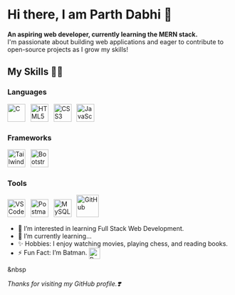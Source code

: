 # Hi there, I am Parth Dabhi 👋

**An aspiring web developer, currently learning the MERN stack.**  
I'm passionate about building web applications and eager to contribute to open-source projects as I grow my skills!

## My Skills 👨‍💻

### Languages
<p align="left">
  <img src="https://cdn.jsdelivr.net/gh/devicons/devicon/icons/c/c-original.svg" alt="C" width="40" height="40"/>
  &nbsp
  <img src="https://cdn.jsdelivr.net/gh/devicons/devicon/icons/html5/html5-original.svg" alt="HTML5" width="40" height="40"/>
  &nbsp
  <img src="https://cdn.jsdelivr.net/gh/devicons/devicon/icons/css3/css3-original.svg" alt="CSS3" width="40" height="40"/>
  &nbsp
  <img src="https://cdn.jsdelivr.net/gh/devicons/devicon/icons/javascript/javascript-original.svg" alt="JavaScript" width="40" height="40"/>
</p>

### Frameworks
<p align="left">
  <img src="https://upload.wikimedia.org/wikipedia/commons/d/d5/Tailwind_CSS_Logo.svg" alt="Tailwind CSS" width="40" height="40"/>
  &nbsp
  <img src="https://cdn.jsdelivr.net/gh/devicons/devicon/icons/bootstrap/bootstrap-original.svg" alt="Bootstrap" width="40" height="40"/>
</p>

### Tools
<p align="left">
  <img src="https://cdn.jsdelivr.net/gh/devicons/devicon/icons/vscode/vscode-original.svg" alt="VS Code" width="40" height="40"/>
  &nbsp
  <img src="https://cdn.jsdelivr.net/gh/devicons/devicon/icons/postman/postman-original.svg" alt="Postman" width="40" height="40"/>
  &nbsp
  <img src="https://cdn.jsdelivr.net/gh/devicons/devicon/icons/mysql/mysql-original-wordmark.svg" alt="MySQL" width="40" height="40" />
  &nbsp
<!--   <img src="https://cdn.jsdelivr.net/gh/devicons/devicon/icons/github/github-original.svg" alt="GitHub" width="40" height="40" style="filter:invert(100%);"/> -->
  <img src="https://img.icons8.com/ios11/512/FFFFFF/github.png" alt="GitHub" width="50" height="50" />
</p>

- 👀 I’m interested in learning Full Stack Web Development.
- 🌱 I’m currently learning...
- ✨ Hobbies: I enjoy watching movies, playing chess, and reading books.
- ⚡ Fun Fact: I’m Batman. <img src="https://github.com/user-attachments/assets/5384adaa-8c1c-4b05-a733-9a14549b9dbd" alt="Batman" style="width:25px;height:auto;vertical-align:middle;" />

&nbsp

*Thanks for visiting my GitHub profile.❣️*